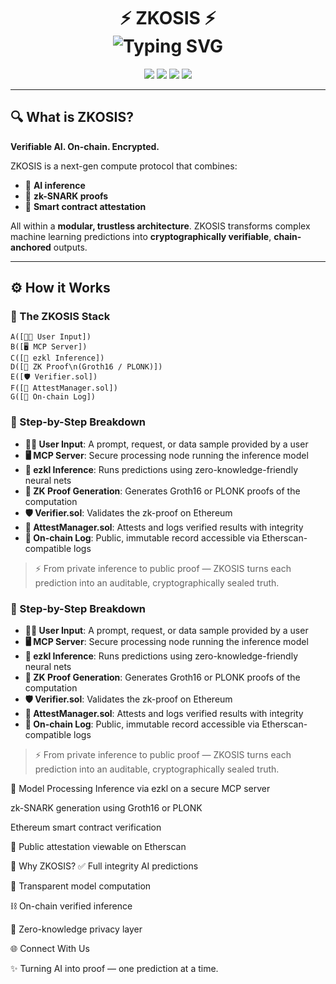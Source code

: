 <h1 align="center">
  ⚡ ZKOSIS ⚡  
  <br/>
  <img src="https://readme-typing-svg.demolab.com?font=Fira+Code&size=22&duration=3000&pause=800&color=36BCF7&center=true&vCenter=true&width=600&lines=Zero-Knowledge+AI+Attestation+for+Ethereum;Verifiable+AI+Inference%2C+On-Chain" alt="Typing SVG" />
</h1>

<p align="center">
  <img src="https://img.shields.io/badge/zk-SNARKs-purple?style=flat-square&logo=ethereum&logoColor=white" />
  <img src="https://img.shields.io/badge/AI%20Inference-ezkl-blue?style=flat-square" />
  <img src="https://img.shields.io/badge/Smart%20Contracts-Ethereum-black?style=flat-square&logo=solidity" />
  <img src="https://img.shields.io/badge/zk-Proof%20Verified-green?style=flat-square" />
</p>

---

## 🔍 What is ZKOSIS?

**Verifiable AI. On-chain. Encrypted.**

ZKOSIS is a next-gen compute protocol that combines:

- 🧠 **AI inference**
- 🔐 **zk-SNARK proofs**
- 📜 **Smart contract attestation**

All within a **modular, trustless architecture**. ZKOSIS transforms complex machine learning predictions into **cryptographically verifiable**, **chain-anchored** outputs.

---

## ⚙️ How it Works

### 🧬 The ZKOSIS Stack



    A([🧑‍💻 User Input])
    B([🖥️ MCP Server])
    C([🧠 ezkl Inference])
    D([🧪 ZK Proof\n(Groth16 / PLONK)])
    E([🛡️ Verifier.sol])
    F([📜 AttestManager.sol])
    G([🧾 On-chain Log])



### 🔁 Step-by-Step Breakdown

- **🧑‍💻 User Input**: A prompt, request, or data sample provided by a user
- **🖥️ MCP Server**: Secure processing node running the inference model
- **🧠 ezkl Inference**: Runs predictions using zero-knowledge-friendly neural nets
- **🧪 ZK Proof Generation**: Generates Groth16 or PLONK proofs of the computation
- **🛡️ Verifier.sol**: Validates the zk-proof on Ethereum
- **📜 AttestManager.sol**: Attests and logs verified results with integrity
- **🧾 On-chain Log**: Public, immutable record accessible via Etherscan-compatible logs

> ⚡ From private inference to public proof — ZKOSIS turns each prediction into an auditable, cryptographically sealed truth.


### 🔁 Step-by-Step Breakdown

- **🧑‍💻 User Input**: A prompt, request, or data sample provided by a user
- **🖥️ MCP Server**: Secure processing node running the inference model
- **🧠 ezkl Inference**: Runs predictions using zero-knowledge-friendly neural nets
- **🧪 ZK Proof Generation**: Generates Groth16 or PLONK proofs of the computation
- **🛡️ Verifier.sol**: Validates the zk-proof on Ethereum
- **📜 AttestManager.sol**: Attests and logs verified results with integrity
- **🧾 On-chain Log**: Public, immutable record accessible via Etherscan-compatible logs

> ⚡ From private inference to public proof — ZKOSIS turns each prediction into an auditable, cryptographically sealed truth.

🧠 Model Processing
Inference via ezkl on a secure MCP server

zk-SNARK generation using Groth16 or PLONK

Ethereum smart contract verification

📜 Public attestation viewable on Etherscan

🚀 Why ZKOSIS?
✅ Full integrity AI predictions

🔎 Transparent model computation

⛓️ On-chain verified inference

🔐 Zero-knowledge privacy layer

🌐 Connect With Us



✨ Turning AI into proof — one prediction at a time.
